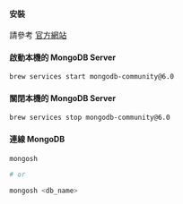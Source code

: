 #### 安裝

請參考 [官方網站](https://www.mongodb.com/docs/manual/installation/)

#### 啟動本機的 MongoDB Server

```sh
brew services start mongodb-community@6.0
```

#### 關閉本機的 MongoDB Server

```sh
brew services stop mongodb-community@6.0
```

#### 連線 MongoDB

```sh
mongosh

# or

mongosh <db_name>
```